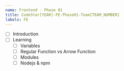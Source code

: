 ```yaml
---
name: Frontend - Phase 01
title: CodeStar[YEAR]-FE-Phase01-Team[TEAM_NUMBER]
labels: FE
---
```


-   [ ] Introduction
-   [ ] Learning
    -   [ ] Variables
    -   [ ] Regular Function vs Arrow Function
    -   [ ] Modules
    -   [ ] Nodejs & npm
